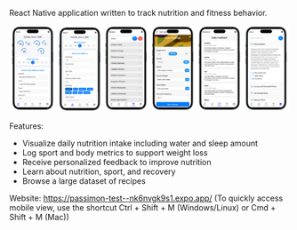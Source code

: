React Native application written to track nutrition and fitness behavior.

![Background Image](https://github.com/passimon/SmartDiet/blob/main/background.jpeg)

Features:
* Visualize daily nutrition intake including water and sleep amount
* Log sport and body metrics to support weight loss
* Receive personalized feedback to improve nutrition
* Learn about nutrition, sport, and recovery
* Browse a large dataset of recipes

Website: https://passimon-test--nk6nvgk9s1.expo.app/
(To quickly access mobile view, use the shortcut Ctrl + Shift + M (Windows/Linux) or Cmd + Shift + M (Mac))
